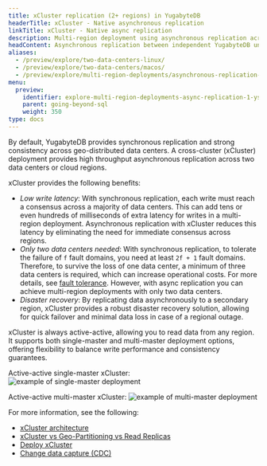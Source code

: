 ```yaml
---
title: xCluster replication (2+ regions) in YugabyteDB
headerTitle: xCluster - Native asynchronous replication
linkTitle: xCluster - Native async replication
description: Multi-region deployment using asynchronous replication across multiple data centers.
headContent: Asynchronous replication between independent YugabyteDB universes
aliases:
  - /preview/explore/two-data-centers-linux/
  - /preview/explore/two-data-centers/macos/
  - /preview/explore/multi-region-deployments/asynchronous-replication-ysql/
menu:
  preview:
    identifier: explore-multi-region-deployments-async-replication-1-ysql
    parent: going-beyond-sql
    weight: 350
type: docs
---
```


By default, YugabyteDB provides synchronous replication and strong consistency across geo-distributed data centers. A cross-cluster (xCluster) deployment provides high throughput asynchronous replication across two data centers or cloud regions.

xCluster provides the following benefits:

- _Low write latency_: With synchronous replication, each write must reach a consensus across a majority of data centers. This can add tens or even hundreds of milliseconds of extra latency for writes in a multi-region deployment. Asynchronous replication with xCluster reduces this latency by eliminating the need for immediate consensus across regions.
- _Only two data centers needed_: With synchronous replication, to tolerate the failure of `f` fault domains, you need at least `2f + 1` fault domains. Therefore, to survive the loss of one data center, a minimum of three data centers is required, which can increase operational costs. For more details, see [fault tolerance](../replication/#fault-tolerance). However, with async replication you can achieve multi-region deployments with only two data centers.
- _Disaster recovery_: By replicating data asynchronously to a secondary region, xCluster provides a robust disaster recovery solution, allowing for quick failover and minimal data loss in case of a regional outage.

xCluster is always active-active, allowing you to read data from any region. It supports both single-master and multi-master deployment options, offering flexibility to balance write performance and consistency guarantees.

Active-active single-master xCluster:
![example of single-master deployment](/images/architecture/replication/active-standby-deployment-new.png)

Active-active multi-master xCluster:
![example of multi-master deployment](/images/architecture/replication/active-active-deployment-new.png)

For more information, see the following:

- [xCluster architecture](../../../architecture/docdb-replication/async-replication/)
- [xCluster vs Geo-Partitioning vs Read Replicas](../../../explore/multi-region-deployments/)
- [Deploy xCluster](../../../deploy/multi-dc/async-replication)
- [Change data capture (CDC)](../../../architecture/docdb-replication/change-data-capture/)
